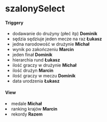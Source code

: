 # szalonySelect

<h4>Triggery</h4>
<ul>
    <li>dodawanie do drużyny (płeć itp) <b>Dominik</b></li>
    <li>sędzia sędziuje jeden mecze na raz <b>Łukasz</b></li>
    <li>jedna narodowość w drużynie <b>Michał</b></li>
    <li>wynik po zakończeniu <b>Marcin</b></li>
    <li>jeden finał <b>Dominik</b></li>
    <li>hierarchia rund <b>Łukasz</b></li>
    <li>ilość graczy w drużynie <b>Michał</b></li>
    <li>ilość drużyn <b>Marcin</b></li>
    <li>ilość graczy w meczu <b>Dominik</b></li>
    <li>data urodzenia <b>Łukasz</b></li>
</ul>



<h4>View</h4>
<li>medale <b>Michał</b></li>
<li>ranking krajów <b>Marcin</b></li>
<li>rekordy <b>Razem</b></li>
